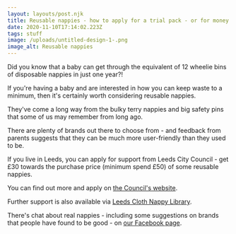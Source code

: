 ```yaml
---
layout: layouts/post.njk
title: Reusable nappies - how to apply for a trial pack - or for money off
date: 2020-11-10T17:14:02.223Z
tags: stuff
image: /uploads/untitled-design-1-.png
image_alt: Reusable nappies
---
```

Did you know that a baby can get through the equivalent of 12 wheelie bins of disposable nappies in just one year?!

If you're having a baby and are interested in how you can keep waste to a minimum, then it's certainly worth considering reusable nappies.

They've come a long way from the bulky terry nappies and big safety pins that some of us may remember from long ago.

There are plenty of brands out there to choose from - and feedback from parents suggests that they can be much more user-friendly than they used to be.

If you live in Leeds, you can apply for support from Leeds City Council - get £30 towards the purchase price (minimum spend £50) of some reusable nappies.

You can find out more and apply on [the Council's website](https://www.leeds.gov.uk/residents/bins-and-recycling/reduce-your-waste).  

Further support is also available via [Leeds Cloth Nappy Library](https://www.facebook.com/LeedsClothNappyLibrary/).  

There's chat about real nappies - including some suggestions on brands that people have found to be good - on [our Facebook page](https://www.facebook.com/zerowasteleeds/posts/908905589667965).